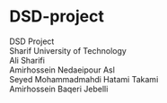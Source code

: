 # DSD-project
DSD Project  
Sharif University of Technology  
Ali Sharifi  
Amirhossein Nedaeipour Asl  
Seyed Mohammadmahdi Hatami Takami  
Amirhossein Baqeri Jebelli  
